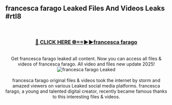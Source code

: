 ## francesca farago Leaked Files And Videos Leaks #rtl8
<br>
<div align="center">
<h3><a href="https://watchclip.my.id/francesca farago" rel="nofollow">🔴 CLICK HERE 🌐==►►francesca farago</a></h3>
<br>
Get francesca farago leaked all content. Now you can access all files & videos of francesca farago. All video and files new update 2025!
<br>
<a href="https://watchclip.my.id/francesca farago" rel="nofollow" data-target="animated-image.originalLink"><img src="https://i.ibb.co.com/WyWwxjT/player-gif2.gif" alt="francesca farago Leaked" style="max-width: 100%; display: inline-block;" data-target="animated-image.originalImage"></a>
<br><br>
francesca farago original files & videos took the internet by storm and amazed viewers on various Leaked social media platforms. francesca farago, a young and talented digital creator, recently became famous thanks to this interesting files & videos.
</div>
<br>